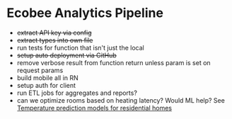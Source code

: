 # Ecobee Analytics Pipeline

* ~~extract API key via config~~
* ~~extract types into own file~~
* run tests for function that isn't just the local
* ~~setup auto deployment via GitHub~~
* remove verbose result from function return unless param is set on request params
* build mobile all in RN
* setup auth for client
* run ETL jobs for aggregates and reports?
* can we optimize rooms based on heating latency? Would ML help? See [Temperature prediction models for residential homes](https://pdfs.semanticscholar.org/7b35/ef6175991d5231d17776dd48e4c0cb1b6671.pdf)

